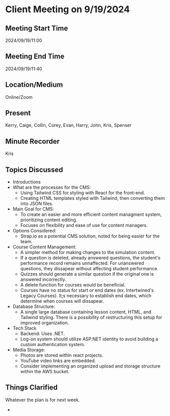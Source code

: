 # Client Meeting on 9/19/2024

## Meeting Start Time

2024/09/19/11:00

## Meeting End Time

2024/09/19/11:40

## Location/Medium

Online/Zoom

## Present

Kerry, Caige, Collin, Corey, Evan, Harry, John, Kris, Spenser

## Minute Recorder

Kris

## Topics Discussed

- Introductions
- What are the processes for the CMS:
  + Using Tailwind CSS for styling with React for the front-end.
  + Creating HTML templates styled with Tailwind, then converting them into JSON files.
- Main Goal for CMS:
  + To create an easier and more efficient content managment system, prioritizing content editing.
  + Focuses on flexibility and ease of use for content managers.
- Options Considered:
  + Strap.io as a potential CMS solution, noted for being easier for the team.
- Course Content Management:
  + A simpler method for making changes to the simulation content.
  + If a question is deleted, already answered questions, the student's performance record remains unnaffected. For unanswered questions, they dissapear without affecting student performance.
  + Quizzes should generate a similar question if the original one is answered incorrectly.
  + A delete function for courses would be beneficial.
  + Courses have no status for start or end dates (ex. Intertwined's Legacy Courses). It;s necessary to establish end dates, which determine when courses will dissapear.
-  Database Structure:
   + A single large database containing lesson content, HTML, and Tailwind styling. There is a possibility of restructuring this setup for improved organization.
- Tech Stack
  + Backend: Uses .NET.
  + Log-on system should utilize ASP.NET identity to avoid building a custom authentication system.
- Media Storage:
  + Photos are stored within react projects.
  + YouTube video links are embedded.
  + Consider implementing an organized upload and storage structure within the AWS bucket.

## Things Clarified

Whatever the plan is for next week.

- 
